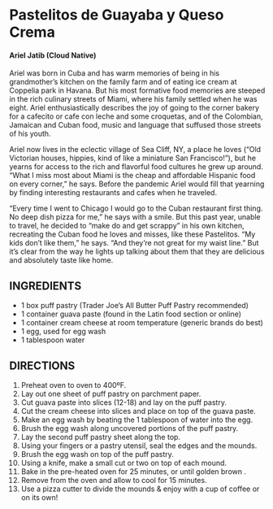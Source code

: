 # Pastelitos de Guayaba y Queso Crema
#### Ariel Jatib (Cloud Native)

Ariel was born in Cuba and has warm memories of being in his grandmother’s kitchen on the family farm and of eating ice cream at Coppelia park in Havana. But his most formative food memories are steeped in the rich culinary streets of Miami, where his family settled when he was eight. Ariel enthusiastically describes the joy of going to the corner bakery for a cafecito or cafe con leche and some croquetas, and of the Colombian, Jamaican and Cuban food, music and language that suffused those streets of his youth.

Ariel now lives in the eclectic village of Sea Cliff, NY, a place he loves (“Old Victorian houses, hippies, kind of like a miniature San Francisco!”), but he yearns for access to the rich and flavorful food cultures he grew up around. “What I miss most about Miami is the cheap and affordable Hispanic food on every corner,” he says. Before the pandemic Ariel would fill that yearning by finding interesting restaurants and cafes when he traveled. 

“Every time I went to Chicago I would go to the Cuban restaurant first thing. No deep dish pizza for me,” he says with a smile. But this past year, unable to travel, he decided to “make do and get scrappy” in his own kitchen, recreating the Cuban food he loves and misses, like these Pastelitos. “My kids don’t like them,” he says. “And they’re not great for my waist line.” But it’s clear from the way he lights up talking about them that they are delicious and absolutely taste like home.

## INGREDIENTS
* 1 box puff pastry (Trader Joe’s All Butter Puff Pastry recommended) 
* 1 container guava paste (found in the Latin food section or online)
* 1 container cream cheese at room temperature (generic brands do best)
* 1 egg, used for egg wash
* 1 tablespoon water

## DIRECTIONS
1. Preheat oven to oven to 400ºF.
2. Lay out one sheet of puff pastry on parchment paper.
3. Cut guava paste into slices (12-18) and lay on the puff pastry.
4. Cut the cream cheese into slices and place on top of the guava paste.
5. Make an egg wash by beating the 1 tablespoon of water into the egg.
6. Brush the egg wash along uncovered portions of the puff pastry.
7. Lay the second puff pastry sheet along the top.
8. Using your fingers or a pastry utensil, seal the edges and the mounds.
9. Brush the egg wash on top of the puff pastry.
10. Using a knife, make a small cut or two on top of each mound.
11. Bake in the pre-heated oven for 25 minutes, or until golden brown .
12. Remove from the oven and allow to cool for 15 minutes.
13. Use a pizza cutter to divide the mounds & enjoy with a cup of coffee or on its own!